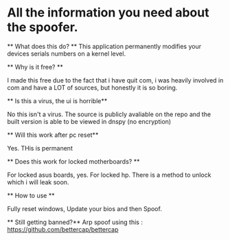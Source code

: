 
# All the information you need about the spoofer.

** What does this do? **
This application permanently modifies your devices
serials numbers on a kernel level.

** Why is it free? **

I made this free due to the fact that i have quit com, i was heavily involved in com and have a LOT of sources, but honestly it is so boring.

** Is this a virus, the ui is horrible**

No this isn't a virus. The source is publicly avaliable on the repo and the built version is able to be viewed in dnspy (no encryption)

** Will this work after pc reset**

Yes. THis is permanent

** Does this work for locked motherboards? **

For locked asus boards, yes. For locked hp. There is a method to unlock which i will leak soon.

** How to use **

Fully reset windows, Update your bios and then Spoof.

** Still getting banned?**
Arp spoof using this : https://github.com/bettercap/bettercap
